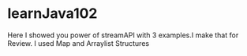 # learnJava102
Here I showed you power of streamAPI with 3 examples.I make that for Review. I used  Map and Arraylist Structures 
